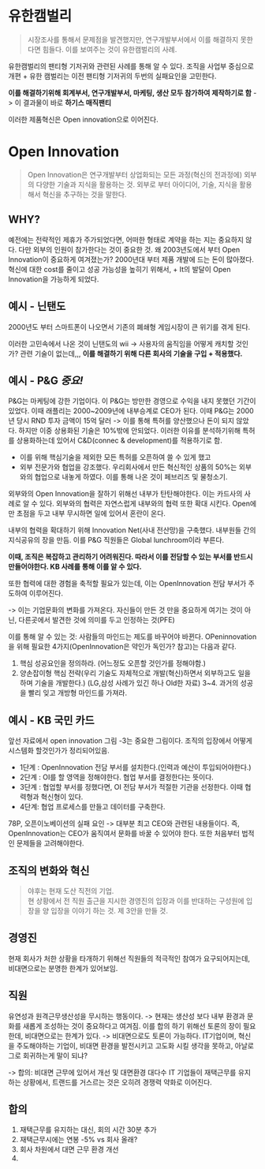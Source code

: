 
# 유한캠벌리
>시장조사를 통해서 문제점을 발견했지만, 연구개발부서에서 이를 해결하지 못한다면 힘들다.
>이를 보여주는 것이 유한캠벌리의 사례.


유한캠벌리의 팬티형 기저귀와 관련된 사례를 통해 알 수 있다.
조직을 사업부 중심으로 개편 + 유한 캠벌리는 이전 팬티형 기저귀의 두번의 실패요인을 고민한다.

**이를 해결하기위해 회계부서, 연구개발부서, 마케팅, 생산 모두 참가하여 제작하기로 함** -> 이 결과물이 바로 **하기스 매직팬티**

이러한 제품혁신은  Open innovation으로 이어진다.


# Open Innovation
> Open Innovation은 연구개발부터 상업화되는 모든 과정(혁신의 전과정에) 외부의 다양한 기술과 지식을 활용하는 것.  외부로 부터 아이디어, 기술, 지식을 활용해서 혁신을 추구하는 것을 말한다.


## WHY?
예전에는 전략적인 제휴가 주가되었다면, 어떠한 형태로 계약을 하는 지는 중요하지 않다. 다만 외부의 인원이 참가한다는 것이 중요한 것. 
왜 2003년도에서 부터 Open Innovation이 중요하게 여겨졌는가?
2000년대 부터 제품 개발에 드는 돈이 많아졌다. 
혁신에 대한 cost를 줄이고 성공 가능성을 높히기 위해서, + It의 발달이 Open Innovation을 가능하게 되었다.

## 예시 - 닌탠도
2000년도 부터 스마트폰이 나오면서 기존의 폐쇄형 게임시장이 큰 위기를 겪게 된다.

이러한 고민속에서 나온 것이 닌탠도의 wii 
-> 사용자의 움직임을 어떻게 캐치할 것인가? 관련 기술이 없는데,,,
**이를 해결하기 위해 다른 회사의 기술을 구입 + 적용했다.**

## 예시 - P&G *중요!*
P&G는 마케팅에 강한 기업이다. 이 P&G는 방만한 경영으로 수익을 내지 못했던 기간이 있었다.
이때 래플리는 2000~2009년에 내부승계로 CEO가 된다.
이때 P&G는 2000년 당시 RND 투자 금액이 15억 달러 -> 이를 통해 특허를 양산했으나 돈이 되지 않았다. 하지만 이중 상용화된 기술은 10%밖에 안되었다. 
이러한 이유를 분석하기위해 특허를 상용화하는데 있어서 C&D(connec & development)를 적용하기로 함.
- 이를 위해 핵심기술을 제외한 모든 특허를 오픈하여 쓸 수 있게 했고
- 외부 전문가와 협업을 강조했다.
우리회사에서 만든 혁신적인 상품의 50%는 외부와의 협업으로 내놓게 하였다. 이를 통해 나온 것이 페브리즈 및 물청소기.

외부와의 Open Innovation을 잘하기 위해선 내부가 탄탄해야한다. 이는 카드사의 사례로 알 수 있다. 
외부와의 협력은 자연스럽게 내부와의 협력 또한 확대 시킨다. 
Open에만 초점을 두고 내부 무시하면 일에 있어서 혼란이 온다.

내부의 협력을 확대하기 위해 Innovation Net(사내 전산망)을 구축했다. 내부원들 간의 지식공유의 장을 만듬. 이를 P&G 직원들은 Global lunchroom이라 부른다.

**이때, 조직은 복잡하고 관리하기 어려워진다.
따라서 이를 전담할 수 있는 부서를 반드시 만들어야한다. KB 사례를 통해 이를 알 수 있다.**

또한 협력에 대한 경험을 축적할 필요가 있는데, 이는 OpenInnovation 전담 부서가 주도하여 이루어진다.

-> 이는 기업문화의 변화를 가져온다. 자신들이 만든 것 만을 중요하게 여기는 것이 아닌, 다른곳에서 발견한 것에 의미를 두고 인정하는 것(PFE)


이를 통해 알 수 있는 것: 사람들의 마인드는 제도를 바꾸어야 바뀐다. OPeninnovation을 위해 필요한 4가지(OpenInnovation은 약인가 독인가? 참고)는 다음과 같다.
1. 핵심 성공요인을 정의하라. (어느정도 오픈할 것인가를 정해야함.)
2. 양손잡이형 핵심 전략(우리 기술도 자체적으로 개발(혁신)하면서 외부하고도 일을 하며 기술을 개발한다.) (LG,삼성 사례가 있긴 하나 Old한 자료)
3~4. 과거의 성공을 빨리 잊고 개방형 마인드를 가져라.

## 예시 - KB 국민 카드 
앞선 자료에서 open innovation 그림 -3는 중요한 그림이다.
조직의 입장에서 어떻게 시스템화 할것인가가 정리되어있음.

- 1단계 : OpenInnovation 전담 부서를 설치한다.(인력과 예산이 투입되어야한다.)
- 2단계 : OI를 할 영역을 정해야한다. 협업 부서를 결정한다는 뜻이다.
- 3단계 : 협업할 부서를 정했다면, OI 전담 부서가 적절한 기관을 선정한다. 이때 협력형과 혁신형이 있다. 
- 4단계: 협업 프로세스를 만들고 데이터를 구축한다.

78P, 오픈이노베이션의 실패 요인
-> 대부분 최고 CEO와 관련된 내용들이다. 즉, OpenInnovation는 CEO가 움직여서 문화를 바꿀 수 있어야 한다. 
또한 처음부터 법적인 문제들을 고려해야한다.





## 조직의 변화와 혁신

>  야후는 현재 도산 직전의 기업.  
     현 상황에서 전 직원 출근을 지시한 경영진의 입장과 이를 반대하는 구성원에 입장을 양 입장을 이야기 하는 것. 제 3안을 만들 것. 

## 경영진
현재 회사가 처한 상황을 타개하기 위해선
직원들의 적극적인 참여가 요구되어지는데,  비대면으로는 분명한 한계가 있어보임.

## 직원
유연성과 원격근무생산성을 무시하는 행동이다.
-> 현재는 생산성 보다 내부 환경과 문화를 새롭게 조성하는 것이 중요하다고 여겨짐. 이를 합의 하기 위해선 토론의 장이 필요한데, 비대면으로는 한계가 있다.
-> 비대면으로도 토론이 가능하다.  IT기업이며, 혁신을 주도해야하는 기업이, 비대면 환경을 발전시키고 고도화 시킬 생각을 못하고, 아날로그로 회귀하는게 말이 되냐?

-> 합의: 비대면 근무에 있어서 개선 및 대면환경 
대다수 IT 기업들이 재택근무를 유지하는 상황에서, 트랜드를 거스르는 것은 오히려 경쟁력 약화로 이어진다.


## 합의
1. 재택근무를 유지하는 대신, 회의 시간 30분 추가
2. 재택근무시에는 연봉 -5% vs 회사 올래?
3. 회사 차원에서 대면 근무 환경 개선
4. 